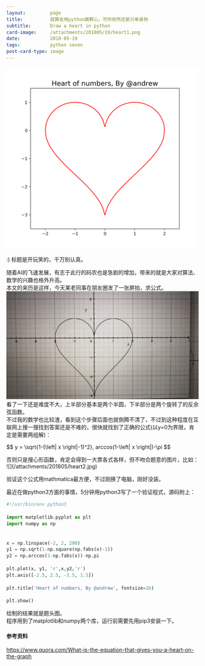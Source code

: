 ```yaml
---
layout:         page
title:          就算会用python画颗心，可你依然还是只单身狗
subtitle:      	Draw a heart in python
card-image:		/attachments/201805/19/heart1.png
date:           2018-05-19
tags:           python seven
post-card-type: image
---
```

![](/attachments/201805/19/heart1.png)  
<script src='https://cdn.bootcdn.net/ajax/libs/mathjax/2.7.7/MathJax.js?config=TeX-MML-AM_CHTML'></script>
:) 标题是开玩笑的，千万别认真。

随着AI的飞速发展，有志于此行的码农也是急剧的增加，带来的就是大家对算法、数学的兴趣也格外升高。  
本文的来历是这样，今天某老同事在朋友圈发了一张屏拍，求公式。  
![](/attachments/201805/19/heart0.jpeg)  
看了一下还是难度不大，上半部分基本是两个半圆，下半部分是两个旋转了的反余弦函数。  
不过我的数学也比较渣，看到这个步骤后面也就倒腾不清了，不过到这种程度在互联网上搜一搜找到答案还是不难的，很快就找到了正确的公式(以y=0为界限，肯定是需要两组解)：  
<p>
$$ y = \sqrt{1-(\left| x \right|-1)^2}, arccos(1-\left| x \right|)-\pi $$  
</p>
否则只是搜心形函数，肯定会得到一大票各式各样，但不吻合题意的图片，比如：  
![](/attachments/201805/heart2.jpg)

验证这个公式用mathmatica最方便，不过刚换了电脑，刚好没装。  

最近在做python3方面的事情，5分钟用python3写了一个验证程式，源码附上：  
```python
#!/usr/bin/env python3

import matplotlib.pyplot as plt
import numpy as np


x = np.linspace(-2, 2, 200) 
y1 = np.sqrt(1-np.square(np.fabs(x)-1))
y2 = np.arccos(1-np.fabs(x))-np.pi

plt.plot(x, y1, 'r',x,y2,'r') 
plt.axis([-2.5, 2.5, -3.5, 1.5])

plt.title('Heart of numbers, By @andrew', fontsize=16)

plt.show()
```
绘制的结果就是题头图。  
程序用到了matplotlib和numpy两个库，运行前需要先用pip3安装一下。  
#### 参考资料
<https://www.quora.com/What-is-the-equation-that-gives-you-a-heart-on-the-graph>
